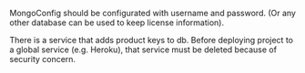 MongoConfig should be configurated with username and password. (Or any other database can be used to keep license information).

There is a service that adds product keys to db. Before deploying project to a global service (e.g. Heroku),
that service must be deleted because of security concern.